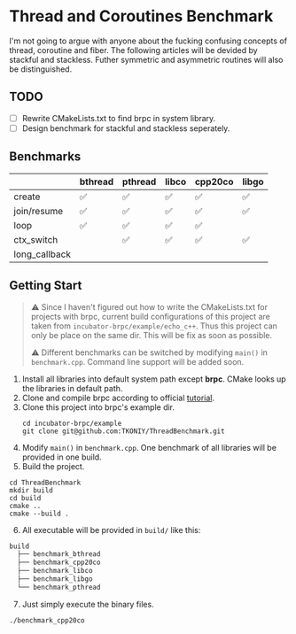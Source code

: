 # Thread and Coroutines Benchmark
I'm not going to argue with anyone about the fucking confusing concepts of thread, coroutine and fiber. The following articles will be devided by stackful and stackless. Futher symmetric and asymmetric routines will also be distinguished.
## TODO
- [ ] Rewrite CMakeLists.txt to find brpc in system library.
- [ ] Design benchmark for stackful and stackless seperately.
## Benchmarks
|               | bthread | pthread | libco | cpp20co | libgo |
| ------------- | ------- | ------- | ----- | ------- | ----- |
| create        | ✅       | ✅       | ✅     | ✅       | ✅     |
| join/resume   | ✅       | ✅       | ✅     | ✅       | ✅     |
| loop          | ✅       | ✅       | ✅     | ✅       |       |
| ctx_switch    |         | ✅       | ✅     | ✅       | ✅     |
| long_callback |         |         |       |         |       |
## Getting Start
> ⚠️ Since I haven't figured out how to write the CMakeLists.txt for projects with brpc, current build configurations of this project are taken from `incubator-brpc/example/echo_c++`. Thus this project can only be place on the same dir. This will be fix as soon as possible.
> 
> ⚠️ Different benchmarks can be switched by modifying `main()` in `benchmark.cpp`. Command line support will be added soon.
1. Install all libraries into default system path except **brpc**. CMake looks up the libraries in default path.
2. Clone and compile brpc according to official [tutorial](https://github.com/apache/incubator-brpc/blob/master/docs/cn/getting_started.md).
3. Clone this project into brpc's example dir.
   ```shell
   cd incubator-brpc/example
   git clone git@github.com:TKONIY/ThreadBenchmark.git
   ```
4. Modify `main()` in `benchmark.cpp`. One benchmark of all libraries will be provided in one build. 
5. Build the project.
  ```shell
  cd ThreadBenchmark
  mkdir build
  cd build
  cmake ..
  cmake --build .
  ```
6. All executable will be provided in `build/` like this:
  ```txt
  build
    ├── benchmark_bthread
    ├── benchmark_cpp20co
    ├── benchmark_libco
    ├── benchmark_libgo
    └── benchmark_pthread
  ```
7. Just simply execute the binary files.
  ```shell
  ./benchmark_cpp20co
  ```
  
